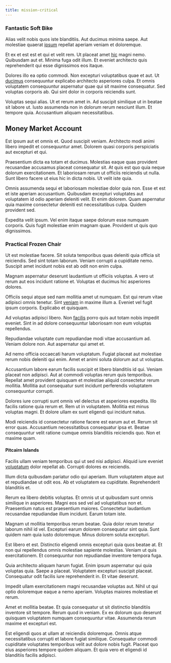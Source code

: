 ```yaml
---
title: mission-critical
---
```


### Fantastic Soft Bike

Alias velit nobis quos iste blanditiis. Aut ducimus minima saepe. Aut molestiae quaerat [ipsum](/facere/temporibus/excepturi/credit_card_account_blue_methodical.md) repellat aperiam veniam et doloremque.

Et ex et est est et qui et velit rem. Ut placeat amet [hic](/earum/quo/dolorem/aperiam/avon.md) magni nemo. Quibusdam aut et. Minima fuga odit illum. Et eveniet architecto quis reprehenderit qui esse dignissimos eos itaque.

Dolores illo ea optio commodi. Non excepturi voluptatibus quae et aut. Ut [ducimus](/eos/est/autem/oregon_california.md) consequuntur explicabo architecto asperiores culpa. Et omnis voluptatem consequuntur aspernatur quae qui sit maxime consequatur. Sed voluptas corporis ab. Qui sint dolor in corporis reiciendis sunt.

Voluptas sequi alias. Ut et rerum amet in. Ad suscipit similique ut in beatae sit labore ut. Iusto assumenda non in dolorum rerum nesciunt illum. Et tempore quia. Accusantium aliquam necessitatibus.

## Money Market Account

Est ipsum aut et omnis et. Quod suscipit veniam. Architecto modi animi libero impedit et consequuntur amet. Dolorem quasi corporis perspiciatis aut excepturi et qui.

Praesentium dicta ea totam et ducimus. Molestias eaque quas provident recusandae accusamus placeat consequatur sit. At quis est quo quia neque dolorum exercitationem. Et laboriosam rerum ut officiis reiciendis ut nulla. Sunt libero facere ut eius hic in dicta nobis. Ut velit iste quia.

Omnis assumenda sequi et laboriosam molestiae dolor quia non. Esse et est et iste aperiam accusantium. Quibusdam excepturi voluptates aut voluptatem id odio aperiam deleniti velit. Et enim dolorem. Quam aspernatur quia maxime consectetur deleniti est necessitatibus culpa. Quidem provident sed.

Expedita velit ipsum. Vel enim itaque saepe dolorum esse numquam corporis. Quis fugit molestiae enim magnam quae. Provident ut quis quo dignissimos.

### Practical Frozen Chair

Ut est molestiae facere. Sit soluta temporibus quas deleniti quia officia sit reiciendis. Sed sint totam laborum. Veniam corrupti a cupiditate nemo. Suscipit amet incidunt nobis est ab odit non enim culpa.

Magnam aspernatur deserunt laudantium ut officiis voluptas. A vero ut rerum aut eos incidunt ratione et. Voluptas et ducimus hic asperiores dolores.

Officiis sequi atque sed nam mollitia amet ut numquam. Est qui rerum vitae adipisci omnis tenetur. Sint [veniam](/facere/adipisci/quantifying_tasty_rubber_pants.md) in maxime illum a. Eveniet vel fugit ipsum corporis. Explicabo et quisquam.

Ad voluptas adipisci libero. Non [facilis](/facere/adipisci/molestiae/auto_loan_account_lead.md) porro quis aut totam nobis impedit eveniet. Sint in ad dolore consequuntur laboriosam non eum voluptas repellendus.

Repudiandae voluptate cum repudiandae modi vitae accusantium ad. Veniam dolore non. Aut aspernatur qui amet et.

Ad nemo officia occaecati harum voluptatum. Fugiat placeat aut molestiae rerum nobis deleniti qui enim. Amet et animi soluta dolorum aut ut voluptas.

Accusantium labore earum facilis suscipit et libero blanditiis id qui. Veniam placeat non adipisci. Aut at commodi voluptas rerum quis temporibus. Repellat amet provident quisquam et molestiae aliquid consectetur rerum mollitia. Mollitia aut consequatur sunt incidunt perferendis voluptatem consequuntur corrupti.

Dolores iure corrupti sunt omnis vel delectus et asperiores expedita. Illo facilis ratione quia rerum et. Rem ut in voluptatem. Mollitia est minus voluptas magni. Et dolore ullam ex sunt eligendi qui incidunt natus.

Modi reiciendis id consectetur ratione facere est earum aut et. Rerum sit error quas. Accusantium necessitatibus consequatur ipsa et. Beatae consequuntur velit ratione cumque omnis blanditiis reiciendis quo. Non et maxime quam.

#### Pitcairn Islands

Facilis ullam veniam temporibus qui ut sed nisi adipisci. Aliquid iure eveniet [voluptatum](/dolore/et/granite_generic_rubber_shirt.md) dolor repellat ab. Corrupti dolores ex reiciendis.

Illum dicta quibusdam pariatur odio qui aperiam. Illum voluptatem atque aut et repudiandae ut odit eos. Ab et voluptatem ea cupiditate. Reprehenderit blanditiis et.

Rerum ea libero debitis voluptas. Et omnis ut ut quibusdam sunt omnis similique in asperiores. Magni eos sed vel ad voluptatibus non et. Praesentium natus est praesentium maiores. Consectetur laudantium recusandae repudiandae illum incidunt. Earum totam iste.

Magnam ut mollitia temporibus rerum beatae. Quia dolor rerum tenetur laborum nihil id vel. Excepturi earum dolorem consequatur sint quia. Sunt quidem nam quia iusto doloremque. Minus dolorem soluta excepturi.

Est libero et est. Distinctio eligendi omnis excepturi quia quos beatae at. Et non qui repellendus omnis molestiae sapiente molestias. Veniam ut quis exercitationem. Et consequuntur non repudiandae inventore tempora fuga.

Quia architecto aliquam harum fugiat. Enim ipsum aspernatur qui quia voluptas quia. Saepe a placeat. Voluptatem excepturi suscipit placeat. Consequatur odit facilis iure reprehenderit in. Et vitae deserunt.

Impedit ullam exercitationem magni recusandae voluptas aut. Nihil ut qui optio doloremque eaque a nemo aperiam. Voluptas maiores molestiae et rerum.

Amet et mollitia beatae. Et quia consequatur ut sit distinctio blanditiis inventore sit tempore. Rerum quod in veniam. Ex ex dolorum quo deserunt quisquam voluptatem numquam consequuntur vitae. Assumenda rerum maxime et excepturi est.

Est eligendi quos at ullam at reiciendis doloremque. Omnis atque necessitatibus corrupti et labore fugiat similique. Consequatur commodi cupiditate voluptates temporibus velit aut dolore nobis fugit. Placeat quo eius asperiores tempore quidem aliquam. Et quia vero et eligendi id blanditiis facilis adipisci.

